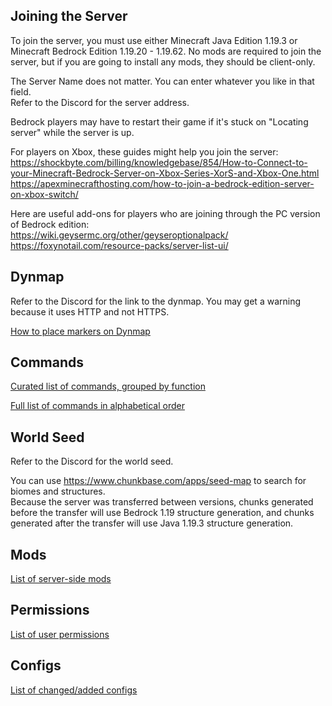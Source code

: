 ## Joining the Server
To join the server, you must use either Minecraft Java Edition 1.19.3 or Minecraft Bedrock Edition 1.19.20 - 1.19.62. No mods are required to join the server, but if you are going to install any mods, they should be client-only.

The Server Name does not matter. You can enter whatever you like in that field. <br>
Refer to the Discord for the server address.

Bedrock players may have to restart their game if it's stuck on "Locating server" while the server is up.

For players on Xbox, these guides might help you join the server: <br>
https://shockbyte.com/billing/knowledgebase/854/How-to-Connect-to-your-Minecraft-Bedrock-Server-on-Xbox-Series-XorS-and-Xbox-One.html <br>
https://apexminecrafthosting.com/how-to-join-a-bedrock-edition-server-on-xbox-switch/

Here are useful add-ons for players who are joining through the PC version of Bedrock edition: <br>
https://wiki.geysermc.org/other/geyseroptionalpack/ <br>
https://foxynotail.com/resource-packs/server-list-ui/
## Dynmap
Refer to the Discord for the link to the dynmap. You may get a warning because it uses HTTP and not HTTPS.

[How to place markers on Dynmap](dynmap-markers.md)

## Commands

[Curated list of commands, grouped by function](commands-curated.md)

[Full list of commands in alphabetical order](commands.md)

## World Seed

Refer to the Discord for the world seed.

You can use https://www.chunkbase.com/apps/seed-map to search for biomes and structures. <br>
Because the server was transferred between versions, chunks generated before the transfer will use Bedrock 1.19 structure generation, and chunks generated after the transfer will use Java 1.19.3 structure generation.

## Mods

[List of server-side mods](modlist.md)

## Permissions

[List of user permissions](permissions.md)

## Configs

[List of changed/added configs](config.md)

